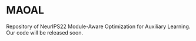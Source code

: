 # MAOAL
Repository of NeurIPS22 Module-Aware Optimization for Auxiliary Learning. Our code will be released soon.


